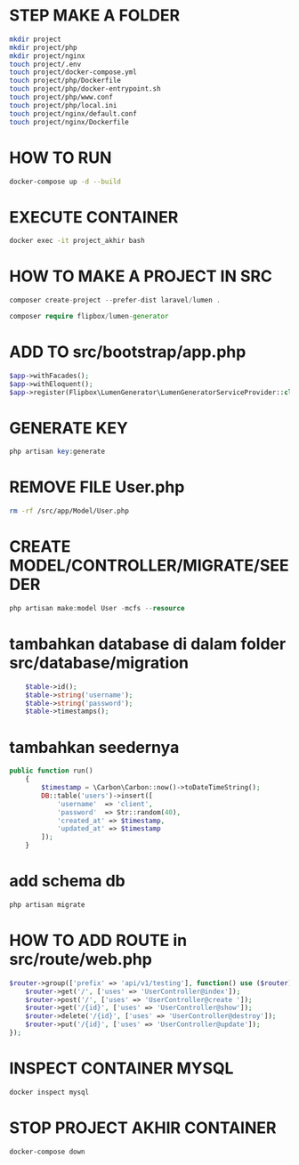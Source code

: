 # STEP MAKE A FOLDER
```zsh
mkdir project
mkdir project/php
mkdir project/nginx
touch project/.env
touch project/docker-compose.yml
touch project/php/Dockerfile
touch project/php/docker-entrypoint.sh
touch project/php/www.conf
touch project/php/local.ini
touch project/nginx/default.conf
touch project/nginx/Dockerfile
```
# HOW TO RUN
```zsh
docker-compose up -d --build
```

# EXECUTE CONTAINER
```zsh
docker exec -it project_akhir bash
```

# HOW TO MAKE A PROJECT IN SRC
```php
composer create-project --prefer-dist laravel/lumen .
```
```php
composer require flipbox/lumen-generator
```

# ADD TO src/bootstrap/app.php
```php
$app->withFacades();
$app->withEloquent();
$app->register(Flipbox\LumenGenerator\LumenGeneratorServiceProvider::class);
```

# GENERATE KEY
```php
php artisan key:generate
```

# REMOVE FILE User.php 
```zsh
rm -rf /src/app/Model/User.php
```
# CREATE MODEL/CONTROLLER/MIGRATE/SEEDER
```php
php artisan make:model User -mcfs --resource
```
# tambahkan database di dalam folder src/database/migration
```php
    $table->id();
    $table->string('username');
    $table->string('password');
    $table->timestamps();
```
# tambahkan seedernya
```php
public function run()
    {
        $timestamp = \Carbon\Carbon::now()->toDateTimeString();
        DB::table('users')->insert([
            'username'  => 'client',
            'password'  => Str::random(40),
            'created_at' => $timestamp,
            'updated_at' => $timestamp
        ]);
    }
```
# add schema db
```php
php artisan migrate
```

# HOW TO ADD ROUTE in src/route/web.php
```php
$router->group(['prefix' => 'api/v1/testing'], function() use ($router){
    $router->get('/', ['uses' => 'UserController@index']);
	$router->post('/', ['uses' => 'UserController@create ']);
	$router->get('/{id}', ['uses' => 'UserController@show']);
	$router->delete('/{id}', ['uses' => 'UserController@destroy']);
	$router->put('/{id}', ['uses' => 'UserController@update']);
});
```

# 

# INSPECT CONTAINER MYSQL
```zsh
docker inspect mysql
```

# STOP PROJECT AKHIR CONTAINER
```zsh
docker-compose down
```